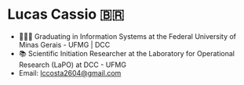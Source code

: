 <h1>Lucas Cassio 🇧🇷</h1>

- 👨🏻‍💻 Graduating in Information Systems at the Federal University of Minas Gerais - UFMG | DCC  
- 📚 Scientific Initiation Researcher at the Laboratory for Operational Research (LaPO) at DCC - UFMG  
- Email: lccosta2604@gmail.com
